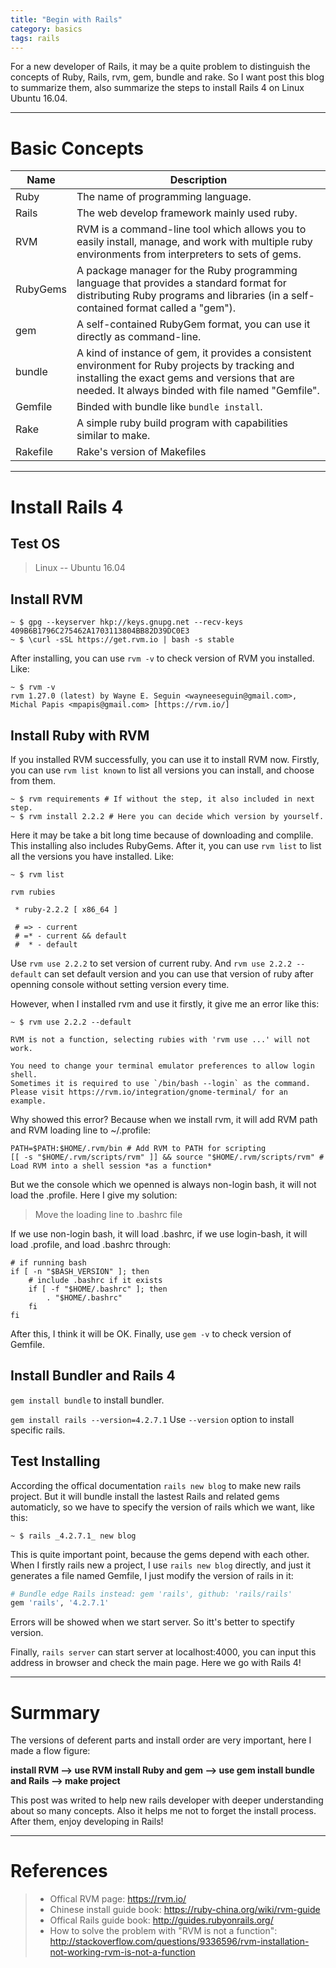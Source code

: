 ```yaml
---
title: "Begin with Rails"
category: basics
tags: rails
---
```


For a new developer of Rails, it may be a quite problem to distinguish the concepts of Ruby, Rails, rvm, gem, bundle and rake. So I want post this blog to summarize them, also summarize the steps to install Rails 4 on Linux Ubuntu 16.04.

-------------------------------------------------------------------------------

# Basic Concepts

|Name|Description|
|----|-----------|
|Ruby|The name of programming language.|
|Rails|The web develop framework mainly used ruby.|
|RVM|RVM is a command-line tool which allows you to easily install, manage, and work with multiple ruby environments from interpreters to sets of gems.|
|RubyGems|A package manager for the Ruby programming language that provides a standard format for distributing Ruby programs and libraries (in a self-contained format called a "gem").|
|gem|A self-contained RubyGem format, you can use it directly as command-line.|
|bundle|A kind of instance of gem, it provides a consistent environment for Ruby projects by tracking and installing the exact gems and versions that are needed. It always binded with file named "Gemfile".|
|Gemfile|Binded with bundle like `bundle install`.|
|Rake|A simple ruby build program with capabilities similar to make.|
|Rakefile|Rake's version of Makefiles|

-------------------------------------------------------------------------------

# Install Rails 4

## Test OS

> Linux -- Ubuntu 16.04

## Install RVM

```
~ $ gpg --keyserver hkp://keys.gnupg.net --recv-keys 409B6B1796C275462A1703113804BB82D39DC0E3
~ $ \curl -sSL https://get.rvm.io | bash -s stable
```

After installing, you can use ```rvm -v``` to check version of RVM you installed. Like:

```
~ $ rvm -v
rvm 1.27.0 (latest) by Wayne E. Seguin <wayneeseguin@gmail.com>, Michal Papis <mpapis@gmail.com> [https://rvm.io/]
```

## Install Ruby with RVM

If you installed RVM successfully, you can use it to install RVM now. Firstly, you can use ```rvm list known``` to list all versions you can install, and choose from them.

```
~ $ rvm requirements # If without the step, it also included in next step.
~ $ rvm install 2.2.2 # Here you can decide which version by yourself.
```

Here it may be take a bit long time because of downloading and complile. This installing also includes RubyGems. After it, you can use ```rvm list``` to list all the versions you have installed. Like:

```
~ $ rvm list

rvm rubies

 * ruby-2.2.2 [ x86_64 ]
 
 # => - current
 # =* - current && default
 #  * - default
``` 

Use ```rvm use 2.2.2``` to set version of current ruby. And ```rvm use 2.2.2 --default``` can set default version and you can use that version of ruby after openning console without setting version every time.

However, when I installed rvm and use it firstly, it give me an error like this:

```
~ $ rvm use 2.2.2 --default

RVM is not a function, selecting rubies with 'rvm use ...' will not work.

You need to change your terminal emulator preferences to allow login shell.
Sometimes it is required to use `/bin/bash --login` as the command.
Please visit https://rvm.io/integration/gnome-terminal/ for an example.

```

Why showed this error? Because when we install rvm, it will add RVM path and RVM loading line to ~/.profile:

```
PATH=$PATH:$HOME/.rvm/bin # Add RVM to PATH for scripting
[[ -s "$HOME/.rvm/scripts/rvm" ]] && source "$HOME/.rvm/scripts/rvm" # Load RVM into a shell session *as a function* 
```
But we the console which we openned is always non-login bash, it will not load the .profile. Here I give my solution:

> Move the loading line to .bashrc file

If we use non-login bash, it will load .bashrc, if we use login-bash, it will load .profile, and load .bashrc through:

```
# if running bash
if [ -n "$BASH_VERSION" ]; then
    # include .bashrc if it exists
    if [ -f "$HOME/.bashrc" ]; then
        . "$HOME/.bashrc"
    fi
fi
```

After this, I think it will be OK. Finally, use ```gem -v``` to check version of Gemfile.

## Install Bundler and Rails 4

```gem install bundle``` to install bundler.

```gem install rails --version=4.2.7.1``` Use ```--version``` option to install specific rails.

## Test Installing

According the offical documentation ```rails new blog``` to make new rails project. But it will bundle install the lastest Rails and related gems automaticly, so we have to specify the version of rails which we want, like this:

```
~ $ rails _4.2.7.1_ new blog
```

This is quite important point, because the gems depend with each other. When I firstly rails new a project, I use ```rails new blog``` directly, and just it generates a file named Gemfile, I just modify the version of rails in it:

```ruby
# Bundle edge Rails instead: gem 'rails', github: 'rails/rails'
gem 'rails', '4.2.7.1'
```

Errors will be showed when we start server. So itt's better to spectify version.

Finally, ```rails server``` can start server at localhost:4000, you can input this address in browser and check the main page. Here we go with Rails 4!

-------------------------------------------------------------------------------

# Surmmary

The versions of deferent parts and install order are very important, here I made a flow figure:

<strong>install RVM --> use RVM install Ruby and gem --> use gem install bundle and Rails --> make project</strong>

This post was writed to help new rails developer with deeper understanding about so many concepts. Also it helps me not to forget the install process. After them, enjoy developing in Rails!

-------------------------------------------------------------------------------

# References

> * Offical RVM page: <https://rvm.io/>
> * Chinese install guide book: <https://ruby-china.org/wiki/rvm-guide>
> * Offical Rails guide book: <http://guides.rubyonrails.org/>
> * How to solve the problem with "RVM is not a function": <http://stackoverflow.com/questions/9336596/rvm-installation-not-working-rvm-is-not-a-function>
